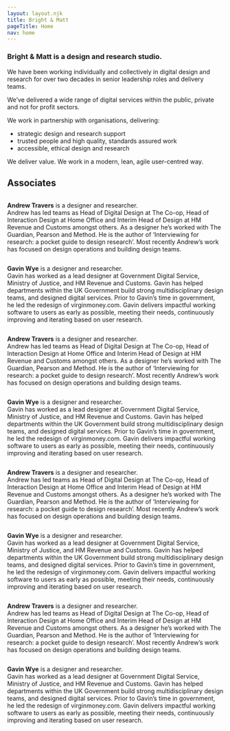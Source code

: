 ```yaml
---
layout: layout.njk
title: Bright & Matt
pageTitle: Home
nav: home
---
```



### Bright & Matt is a design and research studio.

We have been working individually and collectively in digital design and research for over two decades in senior leadership roles and delivery teams.

We’ve delivered a wide range of digital services within the public, private and not for profit sectors.

We work in partnership with organisations, delivering:

- strategic design and research support
- trusted people and high quality, standards assured work
- accessible, ethical design and research

We deliver value. We work in a modern, lean, agile user-centred way.

## Associates

<!-- Julianne Bowman<br>
Liz Griffin<br>
Sam Groves<br>
Veronika Jermolina<br>
Mia Kos<br>
Martin Oliver<br>
Nic Price<br>
Pete Smith<br>
Matthew Solle<br>
Andrew Travers<br>
Simon Whatley<br>
Gavin Wye -->
<div class="people">
  <div class="person">
    <img src="/src/img/andrew.png" alt=""> <br>
    <p><strong>Andrew Travers</strong> is a designer and researcher. <br> Andrew has led teams as Head of Digital Design at The Co-op, Head of Interaction Design at Home Office and Interim Head of Design at HM Revenue and Customs amongst others. As a designer he’s worked with The Guardian, Pearson and Method. He is the author of ‘Interviewing for research: a pocket guide to design research’. Most recently Andrew’s work has focused on design operations and building design teams.</p>
  </div>
  <div class="person">
    <img src="/src/img/gavin.png" alt=""> <br>
    <p><strong>Gavin Wye</strong> is a designer and researcher. <br> Gavin has worked as a lead designer at Government Digital Service, Ministry of Justice, and HM Revenue and Customs. Gavin has helped departments within the UK Government build strong multidisciplinary design teams, and designed digital services. Prior to Gavin’s time in government, he led the redesign of virginmoney.com. Gavin delivers impactful working software to users as early as possible, meeting their needs, continuously improving and iterating based on user research.</p>
  </div>
  <div class="person">
    <img src="/src/img/andrew.png" alt=""> <br>
    <p><strong>Andrew Travers</strong> is a designer and researcher. <br> Andrew has led teams as Head of Digital Design at The Co-op, Head of Interaction Design at Home Office and Interim Head of Design at HM Revenue and Customs amongst others. As a designer he’s worked with The Guardian, Pearson and Method. He is the author of ‘Interviewing for research: a pocket guide to design research’. Most recently Andrew’s work has focused on design operations and building design teams.</p>
  </div>
  <div class="person">
    <img src="/src/img/gavin.png" alt=""> <br>
    <p><strong>Gavin Wye</strong> is a designer and researcher. <br> Gavin has worked as a lead designer at Government Digital Service, Ministry of Justice, and HM Revenue and Customs. Gavin has helped departments within the UK Government build strong multidisciplinary design teams, and designed digital services. Prior to Gavin’s time in government, he led the redesign of virginmoney.com. Gavin delivers impactful working software to users as early as possible, meeting their needs, continuously improving and iterating based on user research.</p>
  </div>
  <div class="person">
    <img src="/src/img/andrew.png" alt=""> <br>
    <p><strong>Andrew Travers</strong> is a designer and researcher. <br> Andrew has led teams as Head of Digital Design at The Co-op, Head of Interaction Design at Home Office and Interim Head of Design at HM Revenue and Customs amongst others. As a designer he’s worked with The Guardian, Pearson and Method. He is the author of ‘Interviewing for research: a pocket guide to design research’. Most recently Andrew’s work has focused on design operations and building design teams.</p>
  </div>
  <div class="person">
    <img src="/src/img/gavin.png" alt=""> <br>
    <p><strong>Gavin Wye</strong> is a designer and researcher. <br> Gavin has worked as a lead designer at Government Digital Service, Ministry of Justice, and HM Revenue and Customs. Gavin has helped departments within the UK Government build strong multidisciplinary design teams, and designed digital services. Prior to Gavin’s time in government, he led the redesign of virginmoney.com. Gavin delivers impactful working software to users as early as possible, meeting their needs, continuously improving and iterating based on user research.</p>
  </div>
  <div class="person">
    <img src="/src/img/andrew.png" alt=""> <br>
    <p><strong>Andrew Travers</strong> is a designer and researcher. <br> Andrew has led teams as Head of Digital Design at The Co-op, Head of Interaction Design at Home Office and Interim Head of Design at HM Revenue and Customs amongst others. As a designer he’s worked with The Guardian, Pearson and Method. He is the author of ‘Interviewing for research: a pocket guide to design research’. Most recently Andrew’s work has focused on design operations and building design teams.</p>
  </div>
  <div class="person">
    <img src="/src/img/gavin.png" alt=""> <br>
    <p><strong>Gavin Wye</strong> is a designer and researcher. <br> Gavin has worked as a lead designer at Government Digital Service, Ministry of Justice, and HM Revenue and Customs. Gavin has helped departments within the UK Government build strong multidisciplinary design teams, and designed digital services. Prior to Gavin’s time in government, he led the redesign of virginmoney.com. Gavin delivers impactful working software to users as early as possible, meeting their needs, continuously improving and iterating based on user research.</p>
  </div>
</div>
